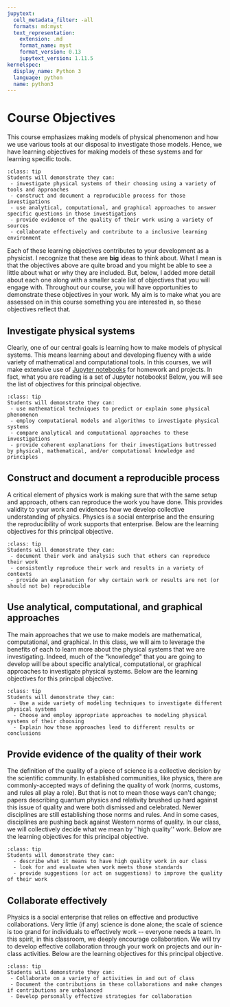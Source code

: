 ```yaml
---
jupytext:
  cell_metadata_filter: -all
  formats: md:myst
  text_representation:
    extension: .md
    format_name: myst
    format_version: 0.13
    jupytext_version: 1.11.5
kernelspec:
  display_name: Python 3
  language: python
  name: python3
---
```


# Course Objectives

This course emphasizes making models of physical phenomenon and how we use various tools at our disposal to investigate those models. Hence, we have learning objectives for making models of these systems and for learning specific tools.

```{admonition} Principle Learning Objectives
:class: tip
Students will demonstrate they can:
 - investigate physical systems of their choosing using a variety of tools and approaches
 - construct and document a reproducible process for those investigations
 - use analytical, computational, and graphical approaches to answer specific questions in those investigations
 - provide evidence of the quality of their work using a variety of sources
 - collaborate effectively and contribute to a inclusive learning environment
```

Each of these learning objectives contributes to your development as a physicist. I recognize that these are **big** ideas to think about. What I mean is that the objectives above are quite broad and you might be able to see a little about what or why they are included. But, below, I added more detail about each one along with a smaller scale list of objectives that you will engage with. Throughout our course, you will have opportunities to demonstrate these objectives in your work. My aim is to make what you are assessed on in this course something you are interested in, so these objectives reflect that.

## Investigate physical systems

Clearly, one of our central goals is learning how to make models of physical systems. This means learning about and developing fluency with a wide variety of mathematical and computational tools. In this courses, we will make extensive use of [Jupyter notebooks](http://anaconda.org) for homework and projects. In fact, what you are reading is a set of Jupyter notebooks! Below, you will see the list of objectives for this principal objective.

```{admonition} Investigating Physical Systems Learning Objectives
:class: tip
Students will demonstrate they can:
 - use mathematical techniques to predict or explain some physical phenomenon
 - employ computational models and algorithms to investigate physical systems
 - compare analytical and computational approaches to these investigations
 - provide coherent explanations for their investigations buttressed by physical, mathematical, and/or computational knowledge and principles
```

## Construct and document a reproducible process

A critical element of physics work is making sure that with the same setup and approach, others can reproduce the work you have done. This provides validity to your work and evidences how we develop collective understanding of physics. Physics is a social enterprise and the ensuring the reproducibility of work supports that enterprise. Below are the learning objectives for this principal objective.

```{admonition} Reproducibility Learning Objectives
:class: tip
Students will demonstrate they can:
 - document their work and analysis such that others can reproduce their work
 - consistently reproduce their work and results in a variety of contexts
 - provide an explanation for why certain work or results are not (or should not be) reproducible
 ```

## Use analytical, computational, and graphical approaches

The main approaches that we use to make models are mathematical, computational, and graphical. In this class, we will aim to leverage the benefits of each to learn more about the physical systems that we are investigating. Indeed, much of the "knowledge" that you are going to develop will be about specific analytical, computational, or graphical approaches to investigate physical systems. Below are the learning objectives for this principal objective.

```{admonition} Modeling Approaches Learning Objectives
:class: tip
Students will demonstrate they can:
  - Use a wide variety of modeling techniques to investigate different physical systems
  - Choose and employ appropriate approaches to modeling physical systems of their choosing
  - Explain how those approaches lead to different results or conclusions
```

## Provide evidence of the quality of their work

The definition of the quality of a piece of science is a collective decision by the scientific community. In established communities, like physics, there are commonly-accepted ways of defining the quality of work (norms, customs, and rules all play a role). But that is not to mean those ways can't change; papers describing quantum physics and relativity brushed up hard against this issue of quality and were both dismissed and celebrated. Newer disciplines are still establishing those norms and rules. And in some cases, disciplines are pushing back against Western norms of quality. In our class, we will collectively decide what we mean by ''high quality'' work. Below are the learning objectives for this principal objective.

```{admonition} Quality Control Learning Objectives
:class: tip
Students will demonstrate they can:
  - describe what it means to have high quality work in our class
  - look for and evaluate when work meets those standards
  - provide suggestions (or act on suggestions) to improve the quality of their work
```

## Collaborate effectively

Physics is a social enterprise that relies on effective and productive collaborations. Very little (if any) science is done alone; the scale of science is too grand for individuals to effectively work -- everyone needs a team. In this spirit, in this classroom, we deeply encourage collaboration. We will try to develop effective collaboration through your work on projects and our in-class activities. Below are the learning objectives for this principal objective.

```{admonition} Collaboration Learning Objectives
:class: tip
Students will demonstrate they can:
 - Collaborate on a variety of activities in and out of class
 - Document the contributions in these collaborations and make changes if contributions are unbalanced
 - Develop personally effective strategies for collaboration
```